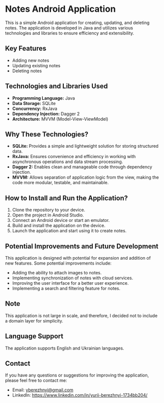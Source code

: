# Notes Android Application

This is a simple Android application for creating, updating, and deleting notes. The application is developed in Java and utilizes various technologies and libraries to ensure efficiency and extensibility.

## Key Features

- Adding new notes
- Updating existing notes
- Deleting notes

## Technologies and Libraries Used

- **Programming Language:** Java
- **Data Storage:** SQLite
- **Concurrency:** RxJava
- **Dependency Injection:** Dagger 2
- **Architecture:** MVVM (Model-View-ViewModel)

## Why These Technologies?

- **SQLite:** Provides a simple and lightweight solution for storing structured data.
- **RxJava:** Ensures convenience and efficiency in working with asynchronous operations and data stream processing.
- **Dagger 2:** Enables clean and manageable code through dependency injection.
- **MVVM:** Allows separation of application logic from the view, making the code more modular, testable, and maintainable.

## How to Install and Run the Application?

1. Clone the repository to your device.
2. Open the project in Android Studio.
3. Connect an Android device or start an emulator.
4. Build and install the application on the device.
5. Launch the application and start using it to create notes.

## Potential Improvements and Future Development

This application is designed with potential for expansion and addition of new features. Some potential improvements include:

- Adding the ability to attach images to notes.
- Implementing synchronization of notes with cloud services.
- Improving the user interface for a better user experience.
- Implementing a search and filtering feature for notes.

## Note

This application is not large in scale, and therefore, I decided not to include a domain layer for simplicity.

## Language Support

The application supports English and Ukrainian languages.

## Contact

If you have any questions or suggestions for improving the application, please feel free to contact me:
- Email: yberezhnyi@gmail.com
- LinkedIn: https://www.linkedin.com/in/yurii-berezhnyi-1734bb204/